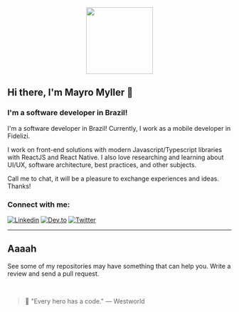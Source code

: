 <div align="center">
  <img height="150" src="https://media.giphy.com/media/M9gbBd9nbDrOTu1Mqx/giphy.gif"  />
</div>

## Hi there, I'm Mayro Myller 👋

### I'm a software developer in Brazil!

I'm a software developer in Brazil!
Currently, I work as a mobile developer in Fidelizi.

I work on front-end solutions with modern Javascript/Typescript libraries with ReactJS and React Native. I also love researching and learning about UI/UX, software architecture, best practices, and other subjects.

Call me to chat, it will be a pleasure to exchange experiences and ideas. Thanks!

### Connect with me:

[![Linkedin](https://img.shields.io/badge/linkedin-%230077B5.svg?style=for-the-badge&logo=linkedin&logoColor=white)](https://www.linkedin.com/in/mayromyller/)
[![Dev.to](https://img.shields.io/badge/dev.to-0A0A0A?style=for-the-badge&logo=dev.to&logoColor=white)](https://dev.to/mayromyller)
[![Twitter](https://img.shields.io/badge/Twitter-%231DA1F2.svg?style=for-the-badge&logo=Twitter&logoColor=white)](https://twitter.com/myllermayro)

---

## Aaaah
See some of my repositories may have something that can help you. Write a review and send a pull request.

<br/>

> 💬 "Every hero has a code."
> ― Westworld
